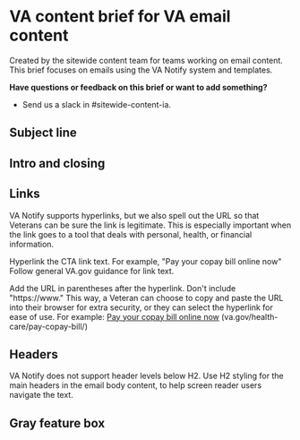 # VA content brief for VA email content

Created by the sitewide content team for teams working on email content. This brief focuses on emails using the VA Notify system and templates.

**Have questions or feedback on this brief or want to add something?**
- Send us a slack in #sitewide-content-ia.

## Subject line

## Intro and closing

## Links
VA Notify supports hyperlinks, but we also spell out the URL so that Veterans can be sure the link is legitimate. This is especially important when the link goes to a tool that deals with personal, health, or financial information. 

Hyperlink the CTA link text. For example, "Pay your copay bill online now" 
Follow general VA.gov guidance for link text. 

Add the URL in parentheses after the hyperlink. Don't include "https://www." This way, a Veteran can choose to copy and paste the URL into their browser for extra security, or they can select the hyperlink for ease of use. 
For example:
[Pay your copay bill online now](https://www.va.gov/health-care/pay-copay-bill/)
(va.gov/health-care/pay-copay-bill/)

## Headers
VA Notify does not support header levels below H2. Use H2 styling for the main headers in the email body content, to help screen reader users navigate the text. 

## Gray feature box
